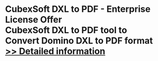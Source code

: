 # CubexSoft DXL to PDF - Enterprise License Offer<br />CubexSoft DXL to PDF tool to Convert Domino DXL to PDF format<br />[>> Detailed information](https://secure.shareit.com/shareit/product.html?productid=300799652&affiliateid=200057808)